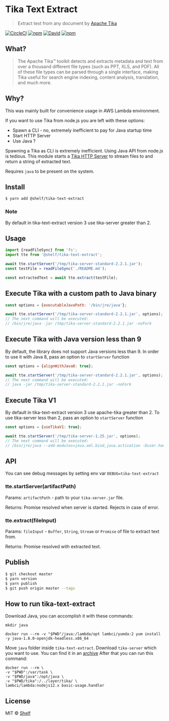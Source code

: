 # Tika Text Extract

> Extract text from any document by [Apache Tika](https://tika.apache.org/)

[![CircleCI](https://img.shields.io/circleci/project/github/vladgolubev/tika-text-extract.svg)](https://circleci.com/gh/vladgolubev/tika-text-extract)
[![npm](https://img.shields.io/npm/v/tika-text-extract.svg)](https://www.npmjs.com/package/tika-text-extract)
[![David](https://img.shields.io/david/vladgolubev/tika-text-extract.svg)](https://david-dm.org/vladgolubev/tika-text-extract)
[![npm](https://img.shields.io/npm/dm/tika-text-extract.svg)](https://github.com/vladgolubev/tika-text-extract)

## What?

> The Apache Tika™ toolkit detects and extracts metadata and text from over a thousand
> different file types (such as PPT, XLS, and PDF). All of these file types can be parsed
> through a single interface, making Tika useful for search engine indexing,
> content analysis, translation, and much more.

## Why?

This was mainly built for convenience usage in AWS Lambda environment.

If you want to use Tika from node.js you are left with these options:

- Spawn a CLI - no, extremely inefficient to pay for Java startup time
- Start HTTP Server
- Use Java ?

Spawning a Tika as CLI is extremely inefficient.
Using Java API from node.js is tedious.
This module starts a [Tika HTTP Server](https://wiki.apache.org/tika/TikaJAXRS) to stream files to
and return a string of extracted text.

Requires `java` to be present on the system.

## Install

```bash
$ yarn add @shelf/tika-text-extract
```

### Note

By default in tika-text-extract version 3 use tika-server greater than 2.

## Usage

```javascript
import {readFileSync} from 'fs';
import tte from '@shelf/tika-text-extract';

await tte.startServer('/tmp/tika-server-standard-2.2.1.jar');
const testFile = readFileSync('./README.md');

const extractedText = await tte.extract(testFile);
```

## Execute Tika with a custom path to Java binary

```javascript
const options = {executableJavaPath: '/bin/jre/java'};

await tte.startServer('/tmp/tika-server-standard-2.2.1.jar', options);
// The next command will be executed:
// /bin/jre/java -jar /tmp/tika-server-standard-2.2.1.jar -noFork
```

## Execute Tika with Java version less than 9

By default, the library does not support Java versions less than 9.
In order to use it with Java 8, pass an option to `startServer` function

```javascript
const options = {alignWithJava8: true};

await tte.startServer('/tmp/tika-server-standard-2.2.1.jar', options);
// The next command will be executed:
// java -jar /tmp/tika-server-standard-2.2.1.jar -noFork
```

## Execute Tika V1

By default in tika-text-extract version 3 use apache-tika greater than 2.
To use tika-server less than 2, pass an option to `startServer` function

```javascript
const options = {useTikaV1: true};

await tte.startServer('/tmp/tika-server-1.25.jar', options);
// The next command will be executed:
// /bin/jre/java --add-modules=java.xml.bind,java.activation -Duser.home=/tmp -jar /tmp/tika-server-1.25.jar
```

## API

You can see debug messages by setting env var `DEBUG=tika-text-extract`

### tte.startServer(artifactPath)

Params: `artifactPath` - path to your `tika-server.jar` file.

Returns: Promise resolved when server is started. Rejects in case of error.

### tte.extract(fileInput)

Params: `fileInput` - `Buffer`, `String`, `Stream` or `Promise` of file to extract text from.

Returns: Promise resolved with extracted text.

## Publish

```sh
$ git checkout master
$ yarn version
$ yarn publish
$ git push origin master --tags
```

## How to run tika-text-extract

Download Java, you can accomplish it with these commands:

```
mkdir java

docker run --rm -v "$PWD"/java:/lambda/opt lambci/yumda:2 yum install -y java-1.8.0-openjdk-headless.x86_64
```

Move `java` folder inside `tika-text-extract`.
Download `tika-server` which you want to use. You can find it in an [archive](https://archive.apache.org/dist/tika/)
After that you can run this command:

```
docker run --rm \
-v "$PWD":/var/task \
-v "$PWD/java":/opt/java \
-v "$PWD/tika":/../layer/tika/ \
lambci/lambda:nodejs12.x basic-usage.handler
```

## License

MIT © [Shelf](https://shelf.io)
